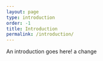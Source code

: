 ```yaml
---
layout: page
type: introduction
order: -1
title: Introduction
permalink: /introduction/
---
```


An introduction goes here! a change

